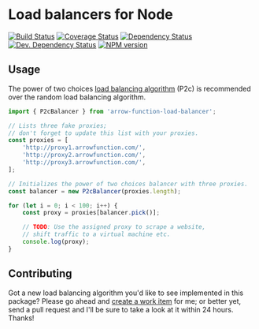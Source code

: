 # Load balancers for Node

[![Build Status](https://img.shields.io/travis/paulborza/arrow-function-load-balancer/master.svg?style=flat)](https://travis-ci.org/paulborza/arrow-function-load-balancer)
[![Coverage Status](https://img.shields.io/coveralls/paulborza/arrow-function-load-balancer/master.svg?style=flat)](https://coveralls.io/r/paulborza/arrow-function-load-balancer?branch=master)
[![Dependency Status](https://img.shields.io/david/paulborza/arrow-function-load-balancer.svg?style=flat)](https://david-dm.org/paulborza/arrow-function-load-balancer)
[![Dev. Dependency Status](https://img.shields.io/david/dev/paulborza/arrow-function-load-balancer.svg?style=flat)](https://david-dm.org/paulborza/arrow-function-load-balancer?type=dev)
[![NPM version](https://img.shields.io/npm/v/arrow-function-load-balancer.svg?style=flat)](https://www.npmjs.com/package/arrow-function-load-balancer)

## Usage

The power of two choices [load balancing algorithm](http://www.eecs.harvard.edu/~michaelm/postscripts/tpds2001.pdf) (P2c) is recommended over the random load balancing algorithm.

```javascript
import { P2cBalancer } from 'arrow-function-load-balancer';

// Lists three fake proxies;
// don't forget to update this list with your proxies.
const proxies = [
    'http://proxy1.arrowfunction.com/',
    'http://proxy2.arrowfunction.com/',
    'http://proxy3.arrowfunction.com/',
];

// Initializes the power of two choices balancer with three proxies.
const balancer = new P2cBalancer(proxies.length);

for (let i = 0; i < 100; i++) {
    const proxy = proxies[balancer.pick()];

    // TODO: Use the assigned proxy to scrape a website,
    // shift traffic to a virtual machine etc.
    console.log(proxy);
}
```

## Contributing

Got a new load balancing algorithm you'd like to see implemented in this package?
Please go ahead and [create a work item](https://github.com/paulborza/arrow-function-load-balancer/issues/new) for me; or better yet, send a pull request and I'll be sure to take a look at it within 24 hours. Thanks!
